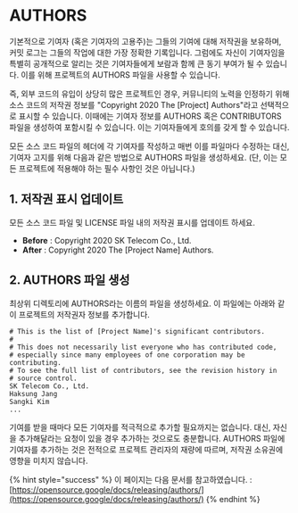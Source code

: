 # AUTHORS

기본적으로 기여자 \(혹은 기여자의 고용주\)는 그들의 기여에 대해 저작권을 보유하며, 커밋 로그는 그들의 작업에 대한 가장 정확한 기록입니다. 그럼에도 자신이 기여자임을 특별히 공개적으로 알리는 것은 기여자들에게 보람과 함께 큰 동기 부여가 될 수 있습니다. 이를 위해 프로젝트의 AUTHORS 파일을 사용할 수 있습니다. 

즉, 외부 코드의 유입이 상당히 많은 프로젝트인 경우, 커뮤니티의 노력을 인정하기 위해 소스 코드의 저작권 정보를 "Copyright 2020 The \[Project\] Authors"라고 선택적으로 표시할 수 있습니다. 이때에는 기여자 정보를 AUTHORS 혹은 CONTRIBUTORS 파일을 생성하여 포함시킬 수 있습니다. 이는  기여자들에게 호의를 갖게 할 수 있습니다. 

모든 소스 코드 파일의 헤더에 각 기여자를 작성하고 매번 이를 파일마다 수정하는 대신, 기여자 고지를 위해 다음과 같은 방법으로 AUTHORS 파일을 생성하세요. \(단, 이는 모든 프로젝트에 적용해야 하는 필수 사항인 것은 아닙니다.\)

## 1. 저작권 표시 업데이트

모든 소스 코드 파일 및 LICENSE 파일 내의 저작권 표시를 업데이트 하세요. 

* **Before** : Copyright 2020 SK Telecom Co., Ltd.
* **After** : Copyright 2020 The \[Project Name\] Authors. 

## 2. AUTHORS 파일 생성

최상위 디렉토리에 AUTHORS라는 이름의 파일을 생성하세요. 이 파일에는 아래와 같이 프로젝트의 저작권자 정보를 추가합니다. 

```text
# This is the list of [Project Name]'s significant contributors.
#
# This does not necessarily list everyone who has contributed code,
# especially since many employees of one corporation may be contributing.
# To see the full list of contributors, see the revision history in
# source control.
SK Telecom Co., Ltd.
Haksung Jang
Sangki Kim
...
```

기여를 받을 때마다 모든 기여자를 적극적으로 추가할 필요까지는 없습니다. 대신, 자신을 추가해달라는 요청이 있을 경우 추가하는 것으로도 충분합니다. AUTHORS 파일에 기여자를 추가하는 것은 전적으로 프로젝트 관리자의 재량에 따르며, 저작권 소유권에 영향을 미치지 않습니다. 

{% hint style="success" %}
이 페이지는 다음 문서를 참고하였습니다. : [https://opensource.google/docs/releasing/authors/](https://opensource.google/docs/releasing/authors/)
{% endhint %}

